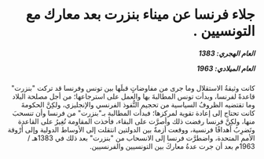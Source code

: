 <h1 dir="rtl">جلاء فرنسا عن ميناء بنزرت بعد معارك مع التونسيين .</h1>

<h5 dir="rtl">العام الهجري:  1383

العام الميلادي: 1963

</h5>

<p dir="rtl">كانت وثيقةُ الاستقلال وما جرى من مفاوضاتٍ قبلَها بين تونس وفرنسا قد تركت "بنزرت" قاعدةً لفرنسا، وبدأت تونس المطالبةَ بها والعمل على استرجاعها؛ من أجل مصلحة البلاد وما تقتضيه الظروفُ السياسية من تحجيم النُّفوذ الفرنسي والإنجليزي، ولكِنَّ الحكومةَ كانت تحتاج إلى إعادة تقوية لمركزها؛ فبدأت المطالبة بـ"بنزرت" من فرنسا وأن تنسحبَ منها، ولكِنَّ فرنسا رفضت ذلك وأصرَّت على البقاء، فأخذت المقاومة تُغِيرُ على القاعدة وتَضرِبُ أهدافًا فرنسية، ووقعت أزمةٌ بين الدولتين انتقلت إلى الأوساط الدولية وإلى أَرْوقة الأمم المتحدة، واضطرَّت فرنسا إلى الانسحاب من "بنزرت" بعد ذلك في 1383هـ / 1963م بعد أن جرت عدةُ معاركَ بين التونسيين والفرنسيين.</p></br>
